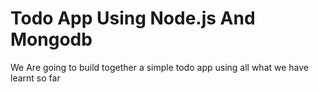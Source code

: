 <h1>Todo App Using Node.js And Mongodb</h1>
<p>We Are going to build together a simple todo app using all what we have learnt so far</p>
